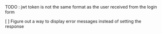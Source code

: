 TODO : jwt token is not the same format as the user received from the login form

[ ] Figure out a way to display error messages instead of setting the response
